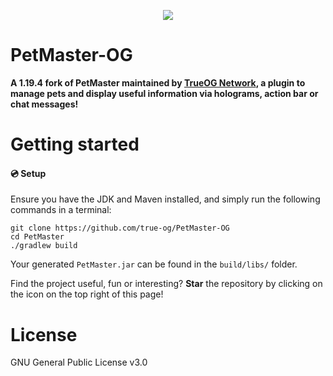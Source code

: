 <p align="center">
<img src ="https://github.com/PyvesB/PetMaster/blob/master/images/banner.png?raw=true" />
<br/>
</p>

# PetMaster-OG

**A 1.19.4 fork of PetMaster maintained by [TrueOG Network](https://true-og.net), a plugin to manage pets and display useful information via holograms, action bar or chat messages!**

# Getting started

#### :cd: Setup

Ensure you have the JDK and Maven installed, and simply run the following commands in a terminal:
````
git clone https://github.com/true-og/PetMaster-OG
cd PetMaster
./gradlew build
````
Your generated `PetMaster.jar` can be found in the `build/libs/` folder.

Find the project useful, fun or interesting? **Star** the repository by clicking on the icon on the top right of this page!

# License 

GNU General Public License v3.0
